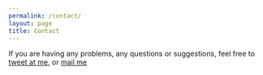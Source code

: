 ```yaml
---
permalink: /contact/
layout: page
title: Contact
---
```


If you are having any problems, any questions or suggestions, feel free to [tweet at me](https://twitter.com/intent/tweet?text=%40alanfleming), or [mail me](mailto://af@alanfleming.org)
